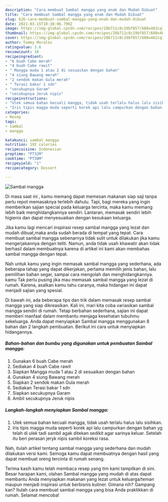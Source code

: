 ```yaml
---
description: "Cara membuat Sambal mangga yang enak dan Mudah Dibuat"
title: "Cara membuat Sambal mangga yang enak dan Mudah Dibuat"
slug: 626-cara-membuat-sambal-mangga-yang-enak-dan-mudah-dibuat
date: 2021-03-15T10:38:06.790Z
image: https://img-global.cpcdn.com/recipes/28b711c8c19bf857/680x482cq70/sambal-mangga-foto-resep-utama.jpg
thumbnail: https://img-global.cpcdn.com/recipes/28b711c8c19bf857/680x482cq70/sambal-mangga-foto-resep-utama.jpg
cover: https://img-global.cpcdn.com/recipes/28b711c8c19bf857/680x482cq70/sambal-mangga-foto-resep-utama.jpg
author: Tommy Morales
ratingvalue: 3.6
reviewcount: 10
recipeingredient:
- "6 buah Cabe merah"
- "4 buah Cabe rawit"
- " Mangga muda 1 atau 2 di sesuaikan dengan bahan"
- "4 siung Bawang merah"
- "2 sendok makan Gula merah"
- " Terasi bakar 1 sdn"
- "secukupnya Garam"
- "secukupnya Jeruk nipis"
recipeinstructions:
- "Ulek semua bahan kecuali mangga, tidak usah terlalu halus lalu sisihkan."
- "Iris tipis magga muda seperti korek api lalu campurkan dengan bahan yg telah di ulek tadi sambil agak ditekan sedikit agar sarinya keluar. Setelah itu beri perasan jeryk nipis sambil koreksi rasa."
categories:
- Resep
tags:
- sambal
- mangga

katakunci: sambal mangga 
nutrition: 192 calories
recipecuisine: Indonesian
preptime: "PT32M"
cooktime: "PT30M"
recipeyield: "1"
recipecategory: Dessert

---
```



![Sambal mangga](https://img-global.cpcdn.com/recipes/28b711c8c19bf857/680x482cq70/sambal-mangga-foto-resep-utama.jpg)

Di masa  saat ini , kamu memang dapat memesan makanan siap saji tanpa perlu repot memasaknya terlebih dahulu. Tapi, bagi mereka yang ingin memberikan sajian special pada keluarga tercinta, maka kamu memang lebih baik menghidangkannya sendiri. Lantaran, memasak sendiri lebih higienis dan dapat menyesuaikan dengan kesukaan keluarga.

Jika kamu lagi mencari inspirasi resep sambal mangga yang lezat dan mudah dibuat,maka anda sudah berada di tempat yang tepat. Cara membuat sambal mangga  sebenarnya tidak sulit untuk dilakukan jika kamu mengerjakannya dengan teliti. Namun, anda tidak usah khawatir akan tidak berhasil dalam membuatnya 
karena di artikel ini kami akan membahas sambal mangga dengan tepat.  



Nah untuk kamu yang ingin memasak sambal mangga yang sederhana, ada beberapa tahap yang dapat dikerjakan, pertama memilih jenis bahan, lalu pemilihan bahan segar, sampai cara mengolah dan menghidangkannya. kamu Tak perlu pusing jika mau memasak sambal mangga yang lezat di rumah. Karena, asalkan kamu  tahu caranya, maka hidangan ini dapat menjadi sajian yang spesial.

Di bawah ini, ada beberapa tips dan trik dalam memasak resep sambal mangga yang siap dikreasikan. Kali ini, mari kita coba variasikan sambal mangga sendiri di rumah. Tetap berbahan sederhana, sajian ini dapat memberi manfaat dalam membantu menjaga kesehatan tubuhmu sekeluarga. Anda dapat menyiapkan Sambal mangga menggunakan 8 bahan dan 2 langkah pembuatan. Berikut ini cara untuk menyiapkan hidangannya.

<!--inarticleads1-->

##### Bahan-bahan dan bumbu yang digunakan untuk pembuatan Sambal mangga:

1. Gunakan 6 buah Cabe merah
1. Sediakan 4 buah Cabe rawit
1. Siapkan  Mangga muda 1 atau 2 di sesuaikan dengan bahan
1. Gunakan 4 siung Bawang merah
1. Siapkan 2 sendok makan Gula merah
1. Sediakan  Terasi bakar 1 sdn
1. Siapkan secukupnya Garam
1. Ambil secukupnya Jeruk nipis




<!--inarticleads2-->

##### Langkah-langkah menyiapkan Sambal mangga:

1. Ulek semua bahan kecuali mangga, tidak usah terlalu halus lalu sisihkan.
1. Iris tipis magga muda seperti korek api lalu campurkan dengan bahan yg telah di ulek tadi sambil agak ditekan sedikit agar sarinya keluar. Setelah itu beri perasan jeryk nipis sambil koreksi rasa.




Nah, itulah artikel tentang  sambal mangga  yang sederhana dan mudah dilakukan versi kami. Semoga kamu dapat membuatnya dengan hasil yang dapat membuat oreng tercinta di rumah senang. 

Terima kasih kamu telah membaca resep yang tim kami tampilkan di sini. Besar harapan kami, olahan  Sambal mangga yang mudah di atas dapat membantu Anda menyiapkan makanan yang lezat untuk keluarga/teman maupun menjadi inspirasi untuk berbisnis kuliner. Gimana nih? Gampang kan? Itulah cara membuat sambal mangga yang bisa Anda praktikkan di rumah. Selamat mencoba!

